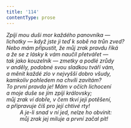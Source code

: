 ```yaml
---
title: '114'
contentType: prose
---
```


_Zpíjí mou duši mor každého panovníka —  
lichotky — když jste ji teď k sobě na trůn zved?  
Nebo mám připustit, že můj zrak pravdu říká  
a že se z lásky k vám naučil přetvářet —  
tak jako kouzelník — zmetky a podlé zrůdy  
v anděly, podobné svou sladkou tváří vám,  
a měnit každé zlo v nejvyšší dobro všudy,  
kamkoliv pohledem na chvíli zavítám?  
To první pravda je! Mám v očích lichocení  
a moje duše se jím zpíjí královsky;  
můj zrak ví dobře, v čem tkví její potěšení,  
a připravuje číš pro její chtivé rty!  
         A je-li snad v ní jed, nelze ho obvinit:  
         můj zrak jej miluje a první začal pít!_
